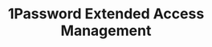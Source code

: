 ---
description: Secure every sign-in for every app on every device.
episode: 629
link: https://1password.com/unplugged
shortname: 1password.com-lup
title: 1Password Extended Access Management
---